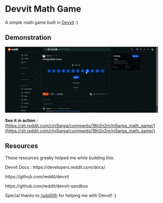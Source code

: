# Devvit Math Game
A simple math game built in [Devvit](https://developers.reddit.com) :)

## Demonstration 
![](https://github.com/ni5arga/devvit-math-game/blob/main/screen-capture.gif?raw=true)

**See it in action :** [https://sh.reddit.com/r/ni5arga/comments/18h2n2m/ni5arga_math_game/](https://sh.reddit.com/r/ni5arga/comments/18h2n2m/ni5arga_math_game/)

## Resources
These resources greatly helped me while building this.
<p> Devvit Docs : https://developers.reddit.com/docs/ </p>
<p> https://github.com/reddit/devvit </p>
<p> https://github.com/reddit/devvit-sandbox </p>

Special thanks to [/u/pl00h](https://reddit.com/u/pl00h) for helping me with Devvit! :)
